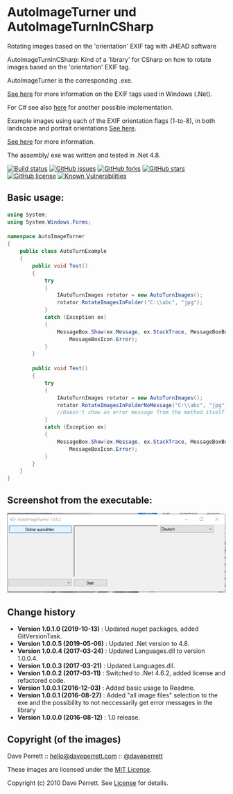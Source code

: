 AutoImageTurner und AutoImageTurnInCSharp
===========================================
Rotating images based on the 'orientation' EXIF tag with JHEAD software

AutoImageTurnInCSharp: Kind of a 'library' for CSharp  on how to rotate images based on the 'orientation' EXIF tag.

AutoImageTurner is the corresponding .exe.

[See here](https://msdn.microsoft.com/en-us/library/windows/desktop/ms534418(v=vs.85).aspx) for more information on the EXIF tags used in Windows (.Net).

For C# see also [here](https://github.com/SeppPenner/RotateImagesInCSharp) for another possible implementation.

Example images using each of the EXIF orientation flags (1-to-8), in both landscape and portrait orientations [See here](https://github.com/recurser/exif-orientation-examples).

[See here](http://www.daveperrett.com/articles/2012/07/28/exif-orientation-handling-is-a-ghetto/) for more information.


The assembly/ exe was written and tested in .Net 4.8.

[![Build status](https://ci.appveyor.com/api/projects/status/bpp3st995erveceh?svg=true)](https://ci.appveyor.com/project/SeppPenner/autoimageturner)
[![GitHub issues](https://img.shields.io/github/issues/SeppPenner/AutoImageTurner.svg)](https://github.com/SeppPenner/AutoImageTurner/issues)
[![GitHub forks](https://img.shields.io/github/forks/SeppPenner/AutoImageTurner.svg)](https://github.com/SeppPenner/AutoImageTurner/network)
[![GitHub stars](https://img.shields.io/github/stars/SeppPenner/AutoImageTurner.svg)](https://github.com/SeppPenner/AutoImageTurner/stargazers)
[![GitHub license](https://img.shields.io/badge/license-AGPL-blue.svg)](https://raw.githubusercontent.com/SeppPenner/AutoImageTurner/master/License.txt)
[![Known Vulnerabilities](https://snyk.io/test/github/SeppPenner/AutoImageTurner/badge.svg)](https://snyk.io/test/github/SeppPenner/AutoImageTurner)


## Basic usage:
```csharp
using System;
using System.Windows.Forms;

namespace AutoImageTurner
{
    public class AutoTurnExample
    {
        public void Test()
        {
            try
            {
                IAutoTurnImages rotator = new AutoTurnImages();
                rotator.RotateImagesInFolder("C:\\abc", "jpg");
            }
            catch (Exception ex)
            {
                MessageBox.Show(ex.Message, ex.StackTrace, MessageBoxButtons.OK,
                    MessageBoxIcon.Error);
            }
        }
		
		public void Test()
        {
            try
            {
                IAutoTurnImages rotator = new AutoTurnImages();
                rotator.RotateImagesInFolderNoMessage("C:\\abc", "jpg");
                //Doesn't show an error message from the method itself
            }
            catch (Exception ex)
            {
                MessageBox.Show(ex.Message, ex.StackTrace, MessageBoxButtons.OK,
                    MessageBoxIcon.Error);
            }
        }
    }
}
```

## Screenshot from the executable:
![Screenshot from the executable](https://github.com/SeppPenner/AutoImageTurner/blob/master/AutoImageTurner-Screenshot.PNG "Screenshot from the executable")

Change history
--------------

* **Version 1.0.1.0 (2019-10-13)** : Updated nuget packages, added GitVersionTask.
* **Version 1.0.0.5 (2019-05-06)** : Updated .Net version to 4.8.
* **Version 1.0.0.4 (2017-03-24)** : Updated Languages.dll to version 1.0.0.4.
* **Version 1.0.0.3 (2017-03-21)** : Updated Languages.dll.
* **Version 1.0.0.2 (2017-03-11)** : Switched to .Net 4.6.2, added license and refactored code.
* **Version 1.0.0.1 (2016-12-03)** : Added basic usage to Readme.
* **Version 1.0.0.1 (2016-08-27)** : Added "all image files" selection to the exe and the possibility to not neccessarily get error messages in the library
* **Version 1.0.0.0 (2016-08-12)** : 1.0 release.

Copyright (of the images)
-------------------------

Dave Perrett :: hello@daveperrett.com :: [@daveperrett](http://twitter.com/daveperrett)

These images are licensed under the [MIT License](http://opensource.org/licenses/MIT).

Copyright (c) 2010 Dave Perrett. See [License](https://github.com/recurser/exif-orientation-examples/blob/master/LICENSE) for details.
